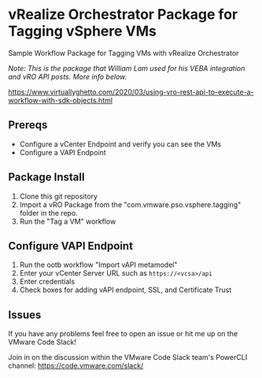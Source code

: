 # vRealize Orchestrator Package for Tagging vSphere VMs
Sample Workflow Package for Tagging VMs with vRealize Orchestrator

*Note: This is the package that William Lam used for his VEBA integration and vRO API posts. More info below.*

https://www.virtuallyghetto.com/2020/03/using-vro-rest-api-to-execute-a-workflow-with-sdk-objects.html

## Prereqs
- Configure a vCenter Endpoint and verify you can see the VMs
- Configure a VAPI Endpoint 

## Package Install
1. Clone this git repository
2. Import a vRO Package from the "com.vmware.pso.vsphere.tagging" folder in the repo.
3. Run the "Tag a VM" workflow

## Configure VAPI Endpoint
1. Run the ootb workflow "Import vAPI metamodel"
2. Enter your vCenter Server URL such as `https://<vcsa>/api`
3. Enter credentials
4. Check boxes for adding vAPI endpoint, SSL, and Certificate Trust

## Issues
If you have any problems feel free to open an issue or hit me up on the VMware Code Slack!

Join in on the discussion within the VMware Code Slack team's PowerCLI channel: https://code.vmware.com/slack/
